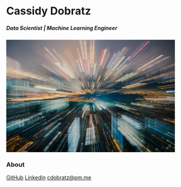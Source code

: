# Cassidy Dobratz 
##### Data Scientist | Machine Learning Engineer


<img src="/Images/chuttersnap-776317-unsplash.jpg" align="center" height="300px">



### About

[GitHub](https://www.github.com/acudoc)
[Linkedin](https://www.linkedin.com/in/cassidydobratz/)
<cdobratz@pm.me>
